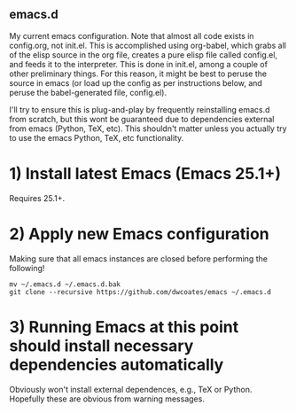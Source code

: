 ## emacs.d
My current emacs configuration. Note that almost all code exists in config.org,
not init.el. This is accomplished using org-babel, which grabs all of the elisp
source in the org file, creates a pure elisp file called config.el, and feeds it
to the interpreter. This is done in init.el, among a couple of other preliminary
things. For this reason, it might be best to peruse the source in emacs (or load
up the config as per instructions below, and peruse the babel-generated file,
config.el).

I'll try to ensure this is plug-and-play by frequently reinstalling emacs.d from
scratch, but this wont be guaranteed due to dependencies external from emacs
(Python, TeX, etc). This shouldn't matter unless you actually try to use the
emacs Python, TeX, etc functionality.

# 1) Install latest Emacs (Emacs 25.1+)

Requires 25.1+.

# 2) Apply new Emacs configuration

Making sure that all emacs instances are closed before performing the following!

    mv ~/.emacs.d ~/.emacs.d.bak
    git clone --recursive https://github.com/dwcoates/emacs ~/.emacs.d
    
# 3) Running Emacs at this point should install necessary dependencies automatically 

Obviously won't install external dependences, e.g., TeX or Python. Hopefully
these are obvious from warning messages.









